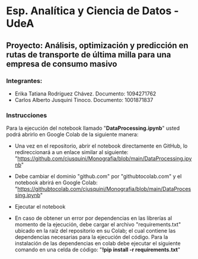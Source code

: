 # Esp. Analítica y Ciencia de Datos - UdeA
## Proyecto: Análisis, optimización y predicción en rutas de transporte de última milla para una empresa de consumo masivo
### Integrantes: 
 - Erika Tatiana Rodríguez Chávez. Documento: 1094271762
 - Carlos Alberto Jusquini Tinoco. Documento: 1001871837
### Instrucciones

Para la ejecución del notebook llamado "**DataProcessing.ipynb**" usted podrá abrirlo en Google Colab de la siguiente manera:
- Una vez en el repositorio, abrir el notebook directamente en GitHub, lo redireccionará a un enlace similar al siguiente: "https://github.com/cjusquini/Monografia/blob/main/DataProcessing.ipynb"

- Debe cambiar el dominio "github.com" por "githubtocolab.com" y el notebook abrirá en Google Colab: "https://githubtocolab.com/cjusquini/Monografia/blob/main/DataProcessing.ipynb"
- Ejecutar el notebook
- En caso de obtener un error por dependencias en las librerías al momento de la ejecución, debe cargar el archivo "requirements.txt" ubicado en la raíz del repositorio en su Colab; el cual contiene las dependencias necesarias para la ejecución del código. Para la instalación de las dependencias en colab debe ejecutar el siguiente comando en una celda de código: "**!pip install -r requirements.txt**"